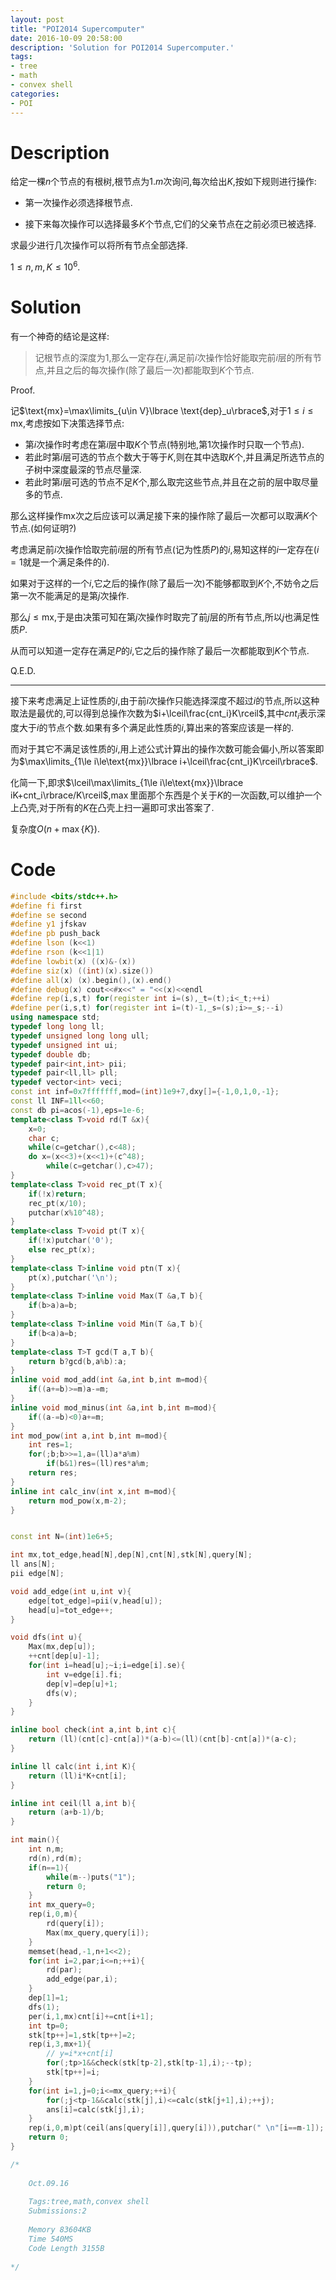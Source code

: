 ```yaml
---
layout: post
title: "POI2014 Supercomputer"
date: 2016-10-09 20:58:00
description: 'Solution for POI2014 Supercomputer.'
tags:
- tree
- math
- convex shell
categories:
- POI
---
```


# Description

给定一棵$n$个节点的有根树,根节点为$1$.$m$次询问,每次给出$K$,按如下规则进行操作:

- 第一次操作必须选择根节点.

- 接下来每次操作可以选择最多$K$个节点,它们的父亲节点在之前必须已被选择.


求最少进行几次操作可以将所有节点全部选择.

$1\le n,m,K\le10^6.$

# Solution

有一个神奇的结论是这样:

> 记根节点的深度为$1$,那么一定存在$i$,满足前$i$次操作恰好能取完前$i$层的所有节点,并且之后的每次操作(除了最后一次)都能取到$K$个节点.
>

$\text{Proof.}$

记$\text{mx}=\max\limits_{u\in V}\lbrace \text{dep}_u\rbrace$,对于$1\le i\le\text{mx}$,考虑按如下决策选择节点:

- 第$i$次操作时考虑在第$i$层中取$K$个节点(特别地,第$1$次操作时只取一个节点).
- 若此时第$i$层可选的节点个数大于等于$K$,则在其中选取$K$个,并且满足所选节点的子树中深度最深的节点尽量深.
- 若此时第$i$层可选的节点不足$K$个,那么取完这些节点,并且在之前的层中取尽量多的节点.


那么这样操作$\text{mx}$次之后应该可以满足接下来的操作除了最后一次都可以取满$K$个节点.(如何证明?)

考虑满足前$i$次操作恰取完前$i$层的所有节点(记为性质$P$)的$i$,易知这样的$i$一定存在($i=1$就是一个满足条件的$i$).

如果对于这样的一个$i$,它之后的操作(除了最后一次)不能够都取到$K$个,不妨令之后第一次不能满足的是第$j$次操作.

那么$j\le\text{mx}$,于是由决策可知在第$j$次操作时取完了前$j$层的所有节点,所以$j$也满足性质$P$.

从而可以知道一定存在满足$P$的$i$,它之后的操作除了最后一次都能取到$K$个节点.

$\text{Q.E.D.}$

---

接下来考虑满足上证性质的$i$,由于前$i$次操作只能选择深度不超过$i$的节点,所以这种取法是最优的,可以得到总操作次数为$i+\lceil\frac{cnt_i}K\rceil$,其中$cnt_i$表示深度大于$i$的节点个数.如果有多个满足此性质的$i$,算出来的答案应该是一样的.

而对于其它不满足该性质的$i$,用上述公式计算出的操作次数可能会偏小,所以答案即为$\max\limits_{1\le i\le\text{mx}}\lbrace i+\lceil\frac{cnt_i}K\rceil\rbrace$.

化简一下,即求$\lceil\max\limits_{1\le i\le\text{mx}}\lbrace iK+cnt_i\rbrace/K\rceil$,$\max$里面那个东西是个关于$K$的一次函数,可以维护一个上凸壳,对于所有的$K$在凸壳上扫一遍即可求出答案了.

复杂度$O(n+\max\lbrace K\rbrace)$.

# Code

```c++
#include <bits/stdc++.h>
#define fi first
#define se second
#define y1 jfskav
#define pb push_back
#define lson (k<<1)
#define rson (k<<1|1)
#define lowbit(x) ((x)&-(x))
#define siz(x) ((int)(x).size())
#define all(x) (x).begin(),(x).end()
#define debug(x) cout<<#x<<" = "<<(x)<<endl
#define rep(i,s,t) for(register int i=(s),_t=(t);i<_t;++i)
#define per(i,s,t) for(register int i=(t)-1,_s=(s);i>=_s;--i)
using namespace std;
typedef long long ll;
typedef unsigned long long ull;
typedef unsigned int ui;
typedef double db;
typedef pair<int,int> pii;
typedef pair<ll,ll> pll;
typedef vector<int> veci;
const int inf=0x7fffffff,mod=(int)1e9+7,dxy[]={-1,0,1,0,-1};
const ll INF=1ll<<60;
const db pi=acos(-1),eps=1e-6;
template<class T>void rd(T &x){
	x=0;
	char c;
	while(c=getchar(),c<48);
	do x=(x<<3)+(x<<1)+(c^48);
		while(c=getchar(),c>47);
}
template<class T>void rec_pt(T x){
	if(!x)return;
	rec_pt(x/10);
	putchar(x%10^48);
}
template<class T>void pt(T x){
	if(!x)putchar('0');
	else rec_pt(x);
}
template<class T>inline void ptn(T x){
	pt(x),putchar('\n');
}
template<class T>inline void Max(T &a,T b){
	if(b>a)a=b;
}
template<class T>inline void Min(T &a,T b){
	if(b<a)a=b;
}
template<class T>T gcd(T a,T b){
	return b?gcd(b,a%b):a;
}
inline void mod_add(int &a,int b,int m=mod){
	if((a+=b)>=m)a-=m;
}
inline void mod_minus(int &a,int b,int m=mod){
	if((a-=b)<0)a+=m;
}
int mod_pow(int a,int b,int m=mod){
	int res=1;
	for(;b;b>>=1,a=(ll)a*a%m)
		if(b&1)res=(ll)res*a%m;
	return res;
}
inline int calc_inv(int x,int m=mod){
	return mod_pow(x,m-2);
}


const int N=(int)1e6+5;

int mx,tot_edge,head[N],dep[N],cnt[N],stk[N],query[N];
ll ans[N];
pii edge[N];

void add_edge(int u,int v){
	edge[tot_edge]=pii(v,head[u]);
	head[u]=tot_edge++;
}

void dfs(int u){
	Max(mx,dep[u]);
	++cnt[dep[u]-1];
	for(int i=head[u];~i;i=edge[i].se){
		int v=edge[i].fi;
		dep[v]=dep[u]+1;
		dfs(v);
	}
}

inline bool check(int a,int b,int c){
	return (ll)(cnt[c]-cnt[a])*(a-b)<=(ll)(cnt[b]-cnt[a])*(a-c);
}

inline ll calc(int i,int K){
	return (ll)i*K+cnt[i];
}

inline int ceil(ll a,int b){
	return (a+b-1)/b;
}

int main(){
	int n,m;
	rd(n),rd(m);
	if(n==1){
		while(m--)puts("1");
		return 0;
	}
	int mx_query=0;
	rep(i,0,m){
		rd(query[i]);
		Max(mx_query,query[i]);
	}
	memset(head,-1,n+1<<2);
	for(int i=2,par;i<=n;++i){
		rd(par);
		add_edge(par,i);
	}
	dep[1]=1;
	dfs(1);
	per(i,1,mx)cnt[i]+=cnt[i+1];
	int tp=0;
	stk[tp++]=1,stk[tp++]=2;
	rep(i,3,mx+1){
		// y=i*x+cnt[i]
		for(;tp>1&&check(stk[tp-2],stk[tp-1],i);--tp);
		stk[tp++]=i;
	}
	for(int i=1,j=0;i<=mx_query;++i){
		for(;j<tp-1&&calc(stk[j],i)<=calc(stk[j+1],i);++j);
		ans[i]=calc(stk[j],i);
	}
	rep(i,0,m)pt(ceil(ans[query[i]],query[i])),putchar(" \n"[i==m-1]);
	return 0;
}

/*
	
	Oct.09.16
	
	Tags:tree,math,convex shell
	Submissions:2
	
	Memory 83604KB
	Time 540MS
	Code Length 3155B
	
*/

```